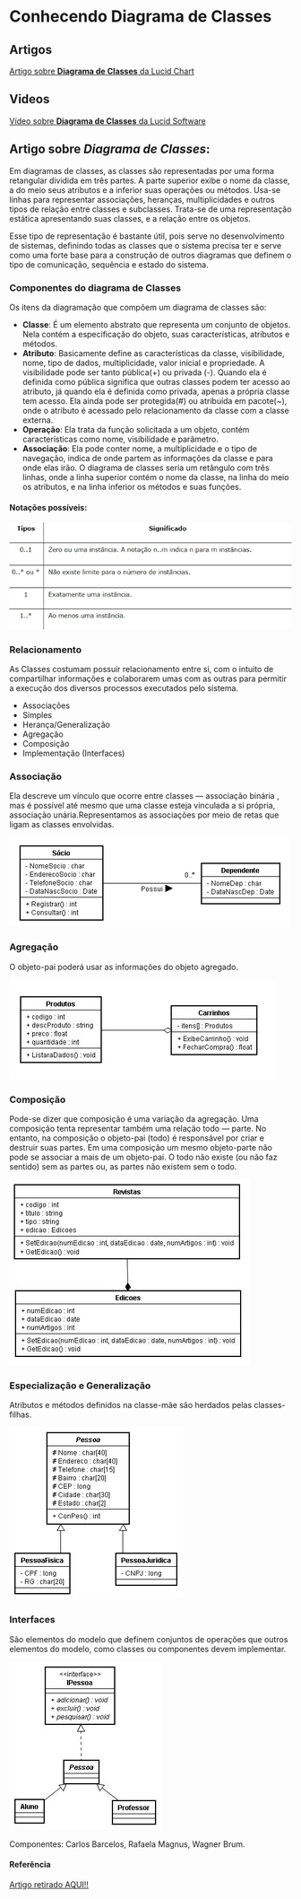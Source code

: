 # Conhecendo Diagrama de Classes

## Artigos

[Artigo sobre **Diagrama de Classes** da Lucid Chart](https://www.lucidchart.com/pages/pt/o-que-e-diagrama-de-classe-uml)


## Videos

[Vídeo sobre **Diagrama de Classes** da Lucid Software](https://www.youtube.com/watch?v=rDidOn6KN9k&ab_channel=LucidSoftwarePortugu%C3%AAs)

## Artigo sobre *Diagrama de Classes*:

Em diagramas de classes, as classes são representadas por uma forma retangular dividida em três partes. A parte superior exibe o nome da classe, a do meio seus atributos e a inferior suas operações ou métodos. Usa-se linhas para representar associações, heranças, multiplicidades e outros tipos de relação entre classes e subclasses. Trata-se de uma representação estática apresentando suas classes, e a relação entre os objetos.

Esse tipo de representação é bastante útil, pois serve no desenvolvimento de sistemas, definindo todas as classes que o sistema precisa ter e serve como uma forte base para a construção de outros diagramas que definem o tipo de comunicação, sequência e estado do sistema.

### Componentes do diagrama de Classes
Os itens da diagramação que compõem um diagrama de classes são:

- **Classe**: É um elemento abstrato que representa um conjunto de objetos. Nela contém a especificação do objeto, suas características, atributos e métodos.
- **Atributo**: Basicamente define as características da classe, visibilidade, nome, tipo de dados, multiplicidade, valor inicial e propriedade. A visibilidade pode ser tanto pública(+) ou privada (-). Quando ela é definida como pública significa que outras classes podem ter acesso ao atributo, já quando ela é definida como privada, apenas a própria classe tem acesso. Ela ainda pode ser protegida(#) ou atribuída em pacote(~), onde o atributo é acessado pelo relacionamento da classe com a classe externa.
- **Operação**: Ela trata da função solicitada a um objeto, contém características como nome, visibilidade e parâmetro.
- **Associação**: Ela pode conter nome, a multiplicidade e o tipo de navegação, indica de onde partem as informações da classe e para onde elas irão. O diagrama de classes seria um retângulo com três linhas, onde a linha superior contém o nome da classe, na linha do meio os atributos, e na linha inferior os métodos e suas funções.

#### Notações possíveis:
![Imagen1](/PYTHON/ASSETS/diragama1.webp)

### Relacionamento
As Classes costumam possuir relacionamento entre si, com o intuito de compartilhar informações e colaborarem umas com as outras para permitir a execução dos diversos processos executados pelo sistema.

- Associações
- Simples
- Herança/Generalização
- Agregação
- Composição
- Implementação (Interfaces)

### Associação

Ela descreve um vínculo que ocorre entre classes — associação binária , mas é possível até mesmo que uma classe esteja vinculada a si própria, associação unária.Representamos as associações por meio de retas que ligam as classes envolvidas.

![Imagen2](/PYTHON/ASSETS/diagrama2.webp)


### Agregação
O objeto-pai poderá usar as informações do objeto agregado.

![Imagen3](/PYTHON/ASSETS/diagrama3.webp)

### Composição
Pode-se dizer que composição é uma variação da agregação. Uma composição tenta representar também uma relação todo — parte. No entanto, na composição o objeto-pai (todo) é responsável por criar e destruir suas partes. Em uma composição um mesmo objeto-parte não pode se associar a mais de um objeto-pai. O todo não existe (ou não faz sentido) sem as partes ou, as partes não existem sem o todo.

![Imagen4](/PYTHON/ASSETS/diagrama4.webp)

### Especialização e Generalização
Atributos e métodos definidos na classe-mãe são herdados pelas classes-filhas.

![Imagen5](/PYTHON/ASSETS/diagrama5.webp)

### Interfaces
São elementos do modelo que definem conjuntos de operações que outros elementos do modelo, como classes ou componentes devem implementar.

![Imagen6](/PYTHON/ASSETS/diagrama6.webp)

Componentes: Carlos Barcelos, Rafaela Magnus, Wagner Brum.

#### Referência
[Artigo retirado AQUI!!](https://medium.com/documenta%C3%A7ao-uml/diagrama-de-classes-ba91a9d29575)

